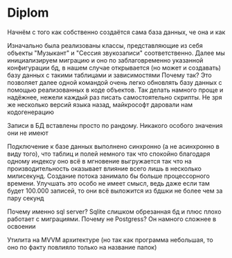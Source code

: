 # Diplom
Начнём с того как собственно создаётся сама база данных, че она и как

Изначально была реализованы классы, представляющие из себя объекты "Музыкант" и "Сессия звукозаписи" соответственно. Далее мы инициализируем миграцию и оно по заблаговременно указанной конфигурации бд, в нашем случае открывается (но может и создавать) базу данных с такими таблицами и зависимостями
Почему так? Это позволяет далее одной командой очень легко обновлять базу данных с помощью реализованных в коде объектов. Так делать намного проще и надёжнее, нежели каждый раз писать самостоятельно скрипты. Не зря же несколько версий языка назад, майкрософт даровали нам кодогенерацию 

Записи в БД вставлены просто по рандому. Никакого особого значения они не имеют 

Подключение к базе данных выполнено синхронно (а не асинхронно в виду того), что таблиц и полей немного так что спокойно благодаря одному индексу оно всё в мгновение выгружается так что на производительность оказывает влияние всего лишь в несколько милисекунд. Создание потока занимало бы больше процессорного времени. 
Улучшать это особо не имеет смысл, ведь даже если там будет 100.000 записей, то они всё выложится из бдшки не более чем за пару секунд 

Почему именно sql server? Sqlite слишком обрезанная бд и плюс плохо работает с миграциями. Почему не Postgress? Он намного сложнее в освоении

Утилита на MVVM архитектуре (но так как программа небольшая, то оно по факту повлияло только на название папок)
